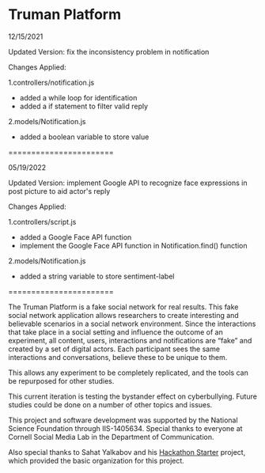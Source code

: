Truman Platform 
=======================
12/15/2021

Updated Version: fix the inconsistency problem in notification

Changes Applied: 

 1.controllers/notification.js
  * added a while loop for identification
  * added a if statement to filter valid reply
 
 2.models/Notification.js
  * added a boolean variable to store value

=======================

05/19/2022

Updated Version: implement Google API to recognize face expressions in post picture to aid actor's reply

Changes Applied: 

 1.controllers/script.js
  * added a Google Face API function
  * implement the Google Face API function in Notification.find() function
 
 2.models/Notification.js
  * added a string variable to store sentiment-label
  
=======================

The Truman Platform is a fake social network for real results. This fake social network application allows researchers to create interesting and believable scenarios in a social network environment. Since the interactions that take place in a social setting and influence the outcome of an experiment, all content, users, interactions and notifications are “fake” and created by a set of digital actors. Each participant sees the same interactions and conversations, believe these to be unique to them. 

This allows any experiment to be completely replicated, and the tools can be repurposed for other studies. 

This current iteration is testing the bystander effect on cyberbullying. Future studies could be done on a number of other topics and issues. 

This project and software development was supported by the National Science Foundation through IIS-1405634. Special thanks to everyone at Cornell Social Media Lab in the Department of Communication. 

Also special thanks to Sahat Yalkabov and his [Hackathon Starter](https://github.com/sahat/hackathon-starter) project, which provided the basic organization for this project. 
